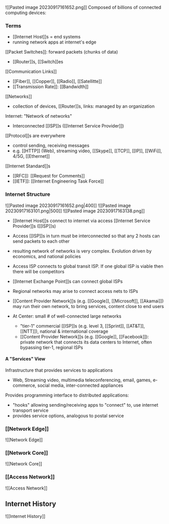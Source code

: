 ![[Pasted image 20230917161652.png]]
Composed of billions of connected computing devices:
### Terms
- [[Internet Host]]s = end systems
- running network apps at internet's edge

[[Packet Switches]]: forward packets (chunks of data)
- [[Router]]s, [[Switch]]es

[[Communication Links]]
- [[Fiber]], [[Copper]], [[Radio]], [[Satellitte]]
- [[Transmission Rate]]: [[Bandwidth]]

[[Networks]]
- collection of devices, [[Router]]s, links: managed by an organization

Internet: "Network of networks"
- Interconnected [[ISP]]s ([[Internet Service Provider]])

[[Protocol]]s are everywhere
- control sending, receiving messages
- e.g. [[HTTP]] (Web), streaming video, [[Skype]], [[TCP]], [[IP]], [[WiFi]], 4/5G, [[Ethernet]]

[[Internet Standard]]s
- [[RFC]]: [[Request for Comments]]
- [[IETF]]: [[Internet Engineering Task Force]]

### Internet Structure
![[Pasted image 20230917161652.png|400]]
![[Pasted image 20230917163101.png|500]]
![[Pasted image 20230917163138.png]]
- [[Internet Host]]s connect to internet via access [[Internet Service Provider]]s ([[ISP]]s)
- Access [[ISP]]s in turn must be interconnected so that any 2 hosts can send packets to each other
- resulting network of networks is very complex. Evolution driven by economics, and national policies
- Access ISP connects to global transit ISP. If one global ISP is viable then there will be competitors
- [[Internet Exchange Point]]s can connect global ISPs
- Regional networks may arise to connect access nets to ISPs
- [[Content Provider Network]]s (e.g. [[Google]], [[Microsoft]], [[Akamai]]) may run their own network, to bring services, content close to end users

- At Center: small # of well-connected large networks
	- "tier-1" commercial [[ISP]]s (e.g. level 3, [[Sprint]], [[AT&T]], [[NTT]]), national & international coverage
	- [[Content Provider Network]]s (e.g. [[Google]], [[Facebook]]): private network that connects its data centers to Internet, often bypassing tier-1, regional ISPs


#### A "Services" View
Infrastructure that provides services to applications
- Web, Streaming video, multimedia teleconferencing, email, games, e-commerce, social media, inter-connected appliances

Provides programming interface to distributed applications:
- "hooks" allowing sending/receiving apps to "connect" to, use internet transport service
- provides service options, analogous to postal service

### [[Network Edge]]
![[Network Edge]]

### [[Network Core]]
![[Network Core]]

### [[Access Network]]
![[Access Network]]

## Internet History
![[Internet History]]
